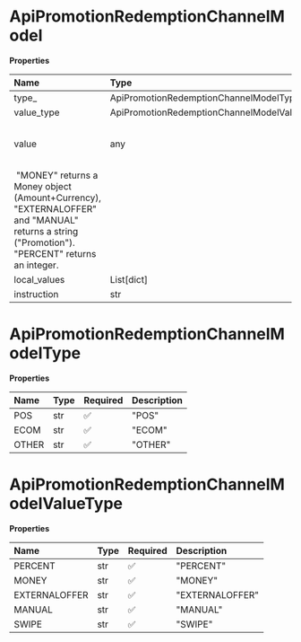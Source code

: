 # ApiPromotionRedemptionChannelModel

**Properties**

| Name                                                                                                                                               | Type                                        | Required | Description                                 |
| :------------------------------------------------------------------------------------------------------------------------------------------------- | :------------------------------------------ | :------- | :------------------------------------------ |
| type\_                                                                                                                                             | ApiPromotionRedemptionChannelModelType      | ❌       |                                             |
| value_type                                                                                                                                         | ApiPromotionRedemptionChannelModelValueType | ❌       |                                             |
| value                                                                                                                                              | any                                         | ❌       | The type of "Value" depends on "ValueType". |
| &nbsp;"MONEY" returns a Money object (Amount+Currency), "EXTERNALOFFER" and "MANUAL" returns a string ("Promotion"). "PERCENT" returns an integer. |
| local_values                                                                                                                                       | List[dict]                                  | ❌       |                                             |
| instruction                                                                                                                                        | str                                         | ❌       |                                             |

# ApiPromotionRedemptionChannelModelType

**Properties**

| Name  | Type | Required | Description |
| :---- | :--- | :------- | :---------- |
| POS   | str  | ✅       | "POS"       |
| ECOM  | str  | ✅       | "ECOM"      |
| OTHER | str  | ✅       | "OTHER"     |

# ApiPromotionRedemptionChannelModelValueType

**Properties**

| Name          | Type | Required | Description     |
| :------------ | :--- | :------- | :-------------- |
| PERCENT       | str  | ✅       | "PERCENT"       |
| MONEY         | str  | ✅       | "MONEY"         |
| EXTERNALOFFER | str  | ✅       | "EXTERNALOFFER" |
| MANUAL        | str  | ✅       | "MANUAL"        |
| SWIPE         | str  | ✅       | "SWIPE"         |

<!-- This file was generated by liblab | https://liblab.com/ -->
